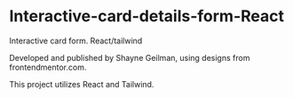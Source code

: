# Interactive-card-details-form-React
Interactive card form. React/tailwind

Developed and published by Shayne Geilman, using designs from frontendmentor.com.




This project utilizes React and Tailwind. 
